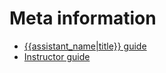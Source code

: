 # Meta information

- [{{assistant_name|title}} guide](meta/assistant_guide.md)
- [Instructor guide](meta/instructor_guide.md)
